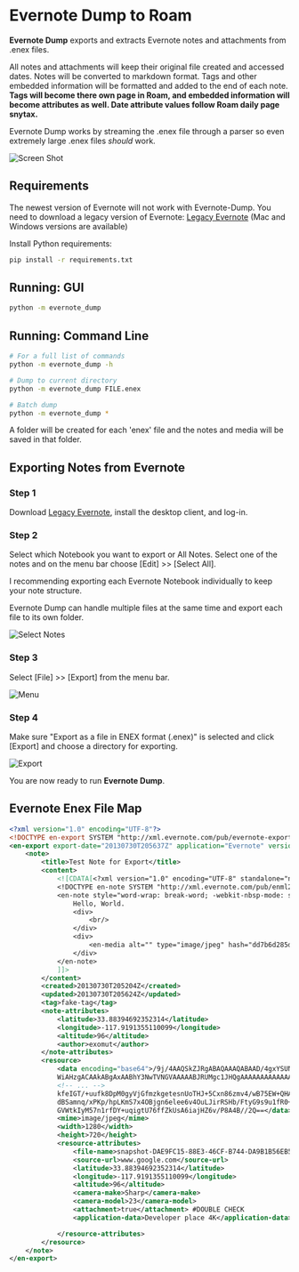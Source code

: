 # Evernote Dump to Roam

**Evernote Dump** exports and extracts Evernote notes and attachments from .enex files.

All notes and attachments will keep their original file created and accessed dates. Notes will be converted to markdown format. Tags and other embedded information will be formatted and added to the end of each note. **Tags will become there own page in Roam, and embedded information will become attributes as well. Date attribute values follow Roam daily page snytax.**    

Evernote Dump works by streaming the .enex file through a parser so even extremely large .enex files _should_ work.

![Screen Shot](images/screenshot.png)

## Requirements

The newest version of Evernote will not work with Evernote-Dump. You need to download a legacy version of Evernote:
[Legacy Evernote](https://help.evernote.com/hc/en-us/articles/360052560314-Install-an-older-version-of-Evernote) (Mac and Windows versions are available)

Install Python requirements:

```Bash
pip install -r requirements.txt
```

## Running: GUI

```Bash
python -m evernote_dump
```

## Running: Command Line

```Bash
# For a full list of commands
python -m evernote_dump -h

# Dump to current directory
python -m evernote_dump FILE.enex

# Batch dump
python -m evernote_dump *
```

A folder will be created for each 'enex' file and the notes and media will be saved in that folder.

## Exporting Notes from Evernote

### Step 1

Download [Legacy Evernote](https://help.evernote.com/hc/en-us/articles/360052560314-Install-an-older-version-of-Evernote), install the desktop client, and log-in.

### Step 2

Select which Notebook you want to export or All Notes. Select one of the notes and on the menu bar choose [Edit] >> [Select All].

I recommending exporting each Evernote Notebook individually to keep your note structure.

Evernote Dump can handle multiple files at the same time and export each file to its own folder.

![Select Notes](images/select_all.png)

### Step 3

Select [File] >> [Export] from the menu bar.

![Menu](images/menu.png)

### Step 4

Make sure "Export as a file in ENEX format (.enex)" is selected and click [Export] and choose a directory for exporting.

![Export](images/export_menu.png)

You are now ready to run **Evernote Dump**.

## Evernote Enex File Map

```xml
<?xml version="1.0" encoding="UTF-8"?>
<!DOCTYPE en-export SYSTEM "http://xml.evernote.com/pub/evernote-export3.dtd">
<en-export export-date="20130730T205637Z" application="Evernote" version="Evernote Mac">
    <note>
        <title>Test Note for Export</title>
        <content>
            <![CDATA[<?xml version="1.0" encoding="UTF-8" standalone="no"?>
            <!DOCTYPE en-note SYSTEM "http://xml.evernote.com/pub/enml2.dtd">
            <en-note style="word-wrap: break-word; -webkit-nbsp-mode: space; -webkit-line-break: after-white-space;">
                Hello, World.
                <div>
                    <br/>
                </div>
                <div>
                    <en-media alt="" type="image/jpeg" hash="dd7b6d285d09ec054e8cd6a3814ce093"/>
                </div>
            </en-note>
            ]]>
        </content>
        <created>20130730T205204Z</created>
        <updated>20130730T205624Z</updated>
        <tag>fake-tag</tag>
        <note-attributes>
            <latitude>33.88394692352314</latitude>
            <longitude>-117.9191355110099</longitude>
            <altitude>96</altitude>
            <author>exomut</author>
        </note-attributes>
        <resource>
            <data encoding="base64">/9j/4AAQSkZJRgABAQAAAQABAAD/4gxYSUNDX1BST0ZJTEUAAQEAAAxITGlubwIQAABtbnRyUkdCIFhZ
            WiAHzgACAAkABgAxAABhY3NwTVNGVAAAAABJRUMgc1JHQgAAAAAAAAAAAAAAAAAA9tYAAQAAAADTLUhQ
            <!-- ... -->
            kfeIGT/+uufk8DpM0gyVjGfmzkgetesnUoTHJ+5Cxn86zmv4/wB75EW+QHAPUH/P9Ky+s1rtrr/wfvOm
            dBSamnq/xPKp/hpLKmS7x4OBjgn6elee6v4OuLJirRSHb/FtyG9s9u1fR0+oTiIRvGq7W4bpisfUGk1C
            GVWtkIyM57n1rfDY+uqigtU76ffZkUsA6iajHZ6v/P8A4B//2Q==</data>
            <mime>image/jpeg</mime>
            <width>1280</width>
            <height>720</height>
            <resource-attributes>
                <file-name>snapshot-DAE9FC15-88E3-46CF-B744-DA9B1B56EB57.jpg</file-name>
                <source-url>www.google.com</source-url>
                <latitude>33.88394692352314</latitude>
                <longitude>-117.9191355110099</longitude>
                <altitude>96</altitude>
                <camera-make>Sharp</camera-make>
                <camera-model>23</camera-model>
                <attachment>true</attachment> #DOUBLE CHECK
                <application-data>Developer place 4K</application-data>

            </resource-attributes>
        </resource>
    </note>
</en-export>
```
